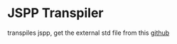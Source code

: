 # JSPP Transpiler
transpiles jspp, get the external std file from this [github](https://github.com/chickencuber/js-)
